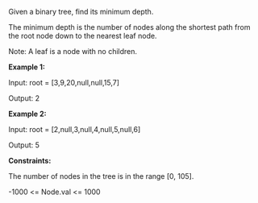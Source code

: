 Given a binary tree, find its minimum depth.

The minimum depth is the number of nodes along the shortest path from the root node down to the nearest leaf node.

Note: A leaf is a node with no children.


**Example 1:**

Input: root = [3,9,20,null,null,15,7]

Output: 2

**Example 2:**

Input: root = [2,null,3,null,4,null,5,null,6]

Output: 5

**Constraints:**

The number of nodes in the tree is in the range [0, 105].

-1000 <= Node.val <= 1000
